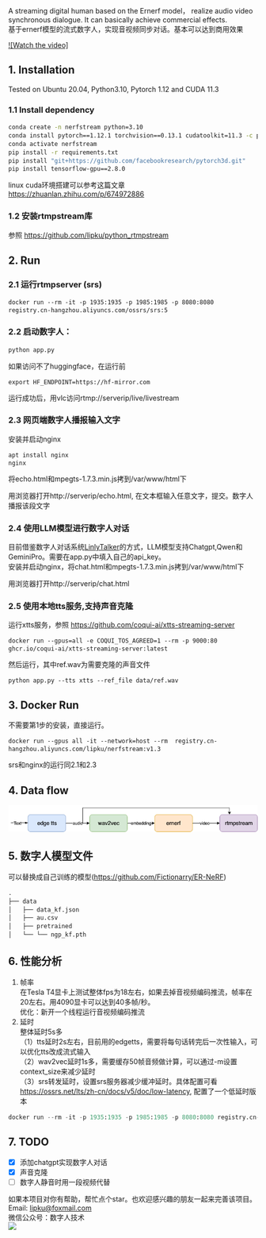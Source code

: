 A streaming digital human based on the Ernerf model， realize audio video synchronous dialogue. It can basically achieve commercial effects.  
基于ernerf模型的流式数字人，实现音视频同步对话。基本可以达到商用效果

[![Watch the video]](/assets/demo.mp4)

## 1. Installation

Tested on Ubuntu 20.04, Python3.10, Pytorch 1.12 and CUDA 11.3

### 1.1 Install dependency

```bash
conda create -n nerfstream python=3.10
conda install pytorch==1.12.1 torchvision==0.13.1 cudatoolkit=11.3 -c pytorch
conda activate nerfstream
pip install -r requirements.txt
pip install "git+https://github.com/facebookresearch/pytorch3d.git"
pip install tensorflow-gpu==2.8.0
```
linux cuda环境搭建可以参考这篇文章 https://zhuanlan.zhihu.com/p/674972886

### 1.2 安装rtmpstream库  
参照 https://github.com/lipku/python_rtmpstream


## 2. Run

### 2.1 运行rtmpserver (srs)
```
docker run --rm -it -p 1935:1935 -p 1985:1985 -p 8080:8080 registry.cn-hangzhou.aliyuncs.com/ossrs/srs:5
```

### 2.2 启动数字人：

```python
python app.py
```

如果访问不了huggingface，在运行前
```
export HF_ENDPOINT=https://hf-mirror.com
```

运行成功后，用vlc访问rtmp://serverip/live/livestream

### 2.3 网页端数字人播报输入文字
安装并启动nginx
```
apt install nginx
nginx
```
将echo.html和mpegts-1.7.3.min.js拷到/var/www/html下  

用浏览器打开http://serverip/echo.html, 在文本框输入任意文字，提交。数字人播报该段文字  

### 2.4 使用LLM模型进行数字人对话

目前借鉴数字人对话系统[LinlyTalker](https://github.com/Kedreamix/Linly-Talker)的方式，LLM模型支持Chatgpt,Qwen和GeminiPro。需要在app.py中填入自己的api_key。  
安装并启动nginx，将chat.html和mpegts-1.7.3.min.js拷到/var/www/html下  

用浏览器打开http://serverip/chat.html

### 2.5 使用本地tts服务,支持声音克隆
运行xtts服务，参照 https://github.com/coqui-ai/xtts-streaming-server
```
docker run --gpus=all -e COQUI_TOS_AGREED=1 --rm -p 9000:80 ghcr.io/coqui-ai/xtts-streaming-server:latest
```
然后运行，其中ref.wav为需要克隆的声音文件
```
python app.py --tts xtts --ref_file data/ref.wav
```
  
## 3. Docker Run  
不需要第1步的安装，直接运行。
```
docker run --gpus all -it --network=host --rm  registry.cn-hangzhou.aliyuncs.com/lipku/nerfstream:v1.3
```
srs和nginx的运行同2.1和2.3

## 4. Data flow
![](/assets/dataflow.png)

## 5. 数字人模型文件
可以替换成自己训练的模型(https://github.com/Fictionarry/ER-NeRF)
```python
.
├── data
│   ├── data_kf.json
│   ├── au.csv			
│   ├── pretrained
│   └── └── ngp_kf.pth

```

## 6. 性能分析
1. 帧率  
在Tesla T4显卡上测试整体fps为18左右，如果去掉音视频编码推流，帧率在20左右。用4090显卡可以达到40多帧/秒。  
优化：新开一个线程运行音视频编码推流  
2. 延时  
整体延时5s多  
（1）tts延时2s左右，目前用的edgetts，需要将每句话转完后一次性输入，可以优化tts改成流式输入  
（2）wav2vec延时1s多，需要缓存50帧音频做计算，可以通过-m设置context_size来减少延时  
（3）srs转发延时，设置srs服务器减少缓冲延时。具体配置可看 https://ossrs.net/lts/zh-cn/docs/v5/doc/low-latency, 配置了一个低延时版本 
```python
docker run --rm -it -p 1935:1935 -p 1985:1985 -p 8080:8080 registry.cn-hangzhou.aliyuncs.com/lipku/srs:v1.1
```

## 7. TODO
- [x] 添加chatgpt实现数字人对话
- [x] 声音克隆
- [ ] 数字人静音时用一段视频代替

如果本项目对你有帮助，帮忙点个star。也欢迎感兴趣的朋友一起来完善该项目。  
Email: lipku@foxmail.com  
微信公众号：数字人技术  
![](https://mmbiz.qpic.cn/sz_mmbiz_jpg/l3ZibgueFiaeyfaiaLZGuMGQXnhLWxibpJUS2gfs8Dje6JuMY8zu2tVyU9n8Zx1yaNncvKHBMibX0ocehoITy5qQEZg/640?wxfrom=12&tp=wxpic&usePicPrefetch=1&wx_fmt=jpeg&amp;from=appmsg)

